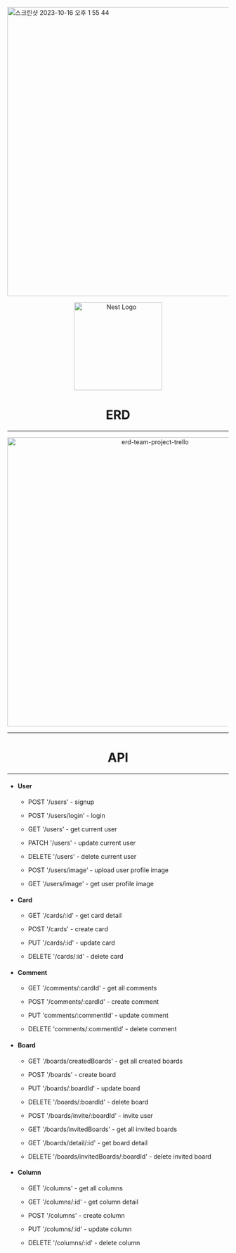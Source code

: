 <img width="657" alt="스크린샷 2023-10-16 오후 1 55 44" src="https://github.com/mr-olympia-jay/team-project-trello/assets/130229450/d4de7e58-b607-4f2f-8a7a-f83455100310"><p align="center">
<a href="http://nestjs.com/" target="blank"><img src="https://nestjs.com/img/logo-small.svg" width="200" alt="Nest Logo" /></a>
</p>

[circleci-image]: https://img.shields.io/circleci/build/github/nestjs/nest/master?token=abc123def456
[circleci-url]: https://circleci.com/gh/nestjs/nest





<h1 align="center">ERD</h1>
<hr>
<p align="center">
<img width="657" alt="erd-team-project-trello" src="https://github.com/mr-olympia-jay/team-project-trello/assets/130229450/c9d7a45b-68ef-49c5-b7dd-cb04f9909832">
</p>

<hr>
<h1 align="center">API</h1>
<hr>
<ul>
<li>
<h4>User</h4>
<ul>
<li>
<p>POST '/users' - signup</p>
</li>
<li>
<p>POST '/users/login' - login</p>
</li>
<li>
<p>GET '/users' - get current user</p>
</li>
<li>
<p>PATCH '/users' - update current user</p>
</li>
<li>
<p>DELETE '/users' - delete current user</p>
</li>
<li>
<p>POST '/users/image' - upload user profile image</p>
</li>
<li>
<p>GET '/users/image' - get user profile image</p>
</li>
</ul>
</li>
<li>
<h4>Card</h4>
<ul>
<li>
<p>GET '/cards/:id' - get card detail</p>
</li>
<li>
<p>POST '/cards' - create card</p>
</li>
<li>
<p>PUT '/cards/:id' - update card</p>
</li>
<li>
<p>DELETE '/cards/:id' - delete card</p>
</li>
</ul>
</li>
<li>
<h4>Comment</h4>
<ul>
    <li>
        <p>GET '/comments/:cardId' - get all comments</p>
    </li>
    <li>
        <p>POST '/comments/:cardId' - create comment</p>
    </li>
    <li>
        <p>PUT 'comments/:commentId' - update comment</p>
    </li>
    <li>
        <p>DELETE 'comments/:commentId' - delete comment</p>
    </li>
</ul>
</li>
<li>
<h4>Board</h4>
<ul>
<li>
<p>GET '/boards/createdBoards' - get all created boards</p>
</li>
<li>
<p>POST '/boards' - create board</p>
</li>
<li>
<p>PUT '/boards/:boardId' - update board</p>
</li>
<li>
<p>DELETE '/boards/:boardId' - delete board</p>
</li>
<li>
<p>POST '/boards/invite/:boardId' - invite user</p>
</li>
<li>
<p>GET '/boards/invitedBoards' - get all invited boards</p>
</li>
<li>
<p>GET '/boards/detail/:id' - get board detail</p>
</li>
<li>
<p>DELETE '/boards/invitedBoards/:boardId' - delete invited board</p>
</li>
</ul>
</li>
<li>
<h4>Column</h4>
<ul>
<li>
<p>GET '/columns' - get all columns</p>
</li>
<li>
<p>GET '/columns/:id' - get column detail</p>
</li>
<li>
<p>POST '/columns' - create column</p>
</li>
<li>
<p>PUT '/columns/:id' - update column</p>
</li>
<li>
<p>DELETE '/columns/:id' - delete column</p>
</li>
</ul>
</li>
</ul>
